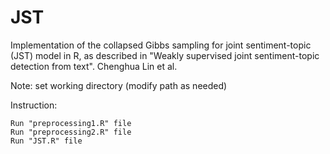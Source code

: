 # JST
Implementation of the collapsed Gibbs sampling for joint sentiment-topic (JST) model in R, as described in "Weakly supervised joint sentiment-topic detection from text". Chenghua Lin et al.

Note: set working directory (modify path as needed) 

Instruction:

    Run "preprocessing1.R" file
    Run "preprocessing2.R" file
    Run "JST.R" file

